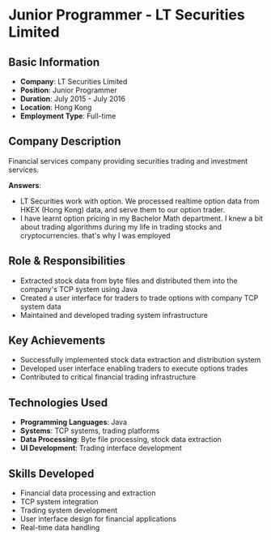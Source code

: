 # Junior Programmer - LT Securities Limited

## Basic Information
- **Company**: LT Securities Limited
- **Position**: Junior Programmer
- **Duration**: July 2015 - July 2016
- **Location**: Hong Kong
- **Employment Type**: Full-time

## Company Description
Financial services company providing securities trading and investment services.

**Answers**:
- LT Securities work with option. We processed realtime option data from HKEX (Hong Kong) data, and serve them to our option trader.
- I have learnt option pricing in my Bachelor Math department. I knew a bit about trading algorithms during my life in trading stocks and cryptocurrencies. that's why I was employed

## Role & Responsibilities
- Extracted stock data from byte files and distributed them into the company's TCP system using Java
- Created a user interface for traders to trade options with company TCP system data
- Maintained and developed trading system infrastructure

## Key Achievements
- Successfully implemented stock data extraction and distribution system
- Developed user interface enabling traders to execute options trades
- Contributed to critical financial trading infrastructure

## Technologies Used
- **Programming Languages**: Java
- **Systems**: TCP systems, trading platforms
- **Data Processing**: Byte file processing, stock data extraction
- **UI Development**: Trading interface development

## Skills Developed
- Financial data processing and extraction
- TCP system integration
- Trading system development
- User interface design for financial applications
- Real-time data handling